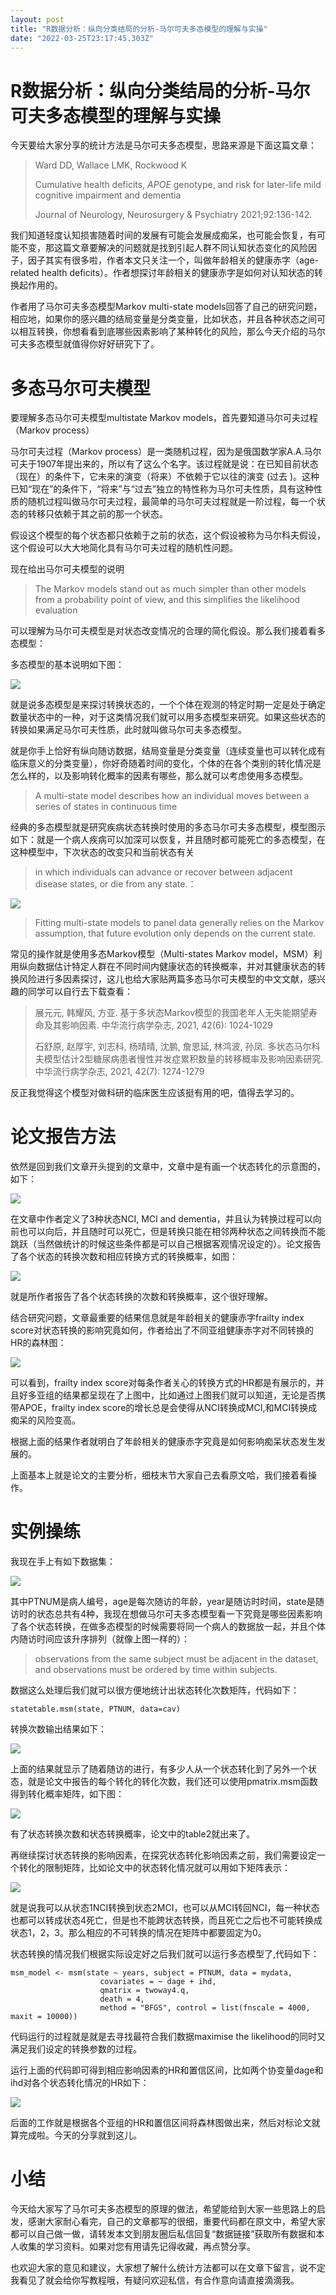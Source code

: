 ```yaml
---
layout: post
title: "R数据分析：纵向分类结局的分析-马尔可夫多态模型的理解与实操"
date: "2022-03-25T23:17:45.303Z"
---
```

R数据分析：纵向分类结局的分析-马尔可夫多态模型的理解与实操
==============================

今天要给大家分享的统计方法是马尔可夫多态模型，思路来源是下面这篇文章：

> Ward DD, Wallace LMK, Rockwood K
> 
> Cumulative health deficits, _APOE_ genotype, and risk for later-life mild cognitive impairment and dementia
> 
> Journal of Neurology, Neurosurgery & Psychiatry 2021;92:136-142.

我们知道轻度认知损害随着时间的发展有可能会发展成痴呆，也可能会恢复，有可能不变，那这篇文章要解决的问题就是找到引起人群不同认知状态变化的风险因子，因子其实有很多啦，作者本文只关注一个，叫做年龄相关的健康赤字（age-related health deficits）。作者想探讨年龄相关的健康赤字是如何对认知状态的转换起作用的。

作者用了马尔可夫多态模型Markov multi-state models回答了自己的研究问题，相应地，如果你的感兴趣的结局变量是分类变量，比如状态，并且各种状态之间可以相互转换，你想看看到底哪些因素影响了某种转化的风险，那么今天介绍的马尔可夫多态模型就值得你好好研究下了。

多态马尔可夫模型
========

要理解多态马尔可夫模型multistate Markov models，首先要知道马尔可夫过程（Markov process）

马尔可夫过程（Markov process）是一类随机过程，因为是俄国数学家A.A.马尔可夫于1907年提出来的，所以有了这么个名字。该过程就是说：在已知目前状态（现在）的条件下，它未来的演变（将来）不依赖于它以往的演变 (过去 )。这种已知“现在”的条件下，“将来”与“过去”独立的特性称为马尔可夫性质，具有这种性质的随机过程叫做马尔可夫过程，最简单的马尔可夫过程就是一阶过程，每一个状态的转移只依赖于其之前的那一个状态。

假设这个模型的每个状态都只依赖于之前的状态，这个假设被称为马尔科夫假设，这个假设可以大大地简化具有马尔可夫过程的随机性问题。

现在给出马尔可夫模型的说明

> The Markov models stand out as much simpler than other models from a probability point of view, and this simplifies the likelihood evaluation

可以理解为马尔可夫模型是对状态改变情况的合理的简化假设。那么我们接着看多态模型：

多态模型的基本说明如下图：

![](https://p3.toutiaoimg.com/img/tos-cn-i-qvj2lq49k0/d1947d58c1d44894b17e98a33ac16032~tplv-tt-shrink:640:0.image)

就是说多态模型是来探讨转换状态的，一个个体在观测的特定时期一定是处于确定数量状态中的一种，对于这类情况我们就可以用多态模型来研究。如果这些状态的转换如果满足马尔可夫性质，此时就叫做马尔可夫多态模型。

就是你手上恰好有纵向随访数据，结局变量是分类变量（连续变量也可以转化成有临床意义的分类变量），你好奇随着时间的变化，个体的在各个类别的转化情况是怎么样的，以及影响转化概率的因素有哪些，那么就可以考虑使用多态模型。

> A multi-state model describes how an individual moves between a series of states in continuous time

经典的多态模型就是研究疾病状态转换时使用的多态马尔可夫多态模型，模型图示如下：就是一个病人疾病可以加深可以恢复，并且随时都可能死亡的多态模型，在这种模型中，下次状态的改变只和当前状态有关

> in which individuals can advance or recover between adjacent disease states, or die from any state.：

![](https://p26.toutiaoimg.com/img/tos-cn-i-qvj2lq49k0/035a2fbd68204b69b1f9d7d29be6abcd~tplv-tt-shrink:640:0.image)

> Fitting multi-state models to panel data generally relies on the Markov assumption, that future evolution only depends on the current state.

常见的操作就是使用多态Markov模型（Multi-states Markov model，MSM）利用纵向数据估计特定人群在不同时间内健康状态的转换概率，并对其健康状态的转换风险进行多因素探讨，这儿也给大家贴两篇多态马尔可夫模型的中文文献，感兴趣的同学可以自行去下载查看：

> 展元元, 韩耀风, 方亚. 基于多状态Markov模型的我国老年人无失能期望寿命及其影响因素. 中华流行病学杂志, 2021, 42(6): 1024-1029
> 
> 石舒原, 赵厚宇, 刘志科, 杨晴晴, 沈鹏, 詹思延, 林鸿波, 孙凤. 多状态马尔科夫模型估计2型糖尿病患者慢性并发症累积数量的转移概率及影响因素研究. 中华流行病学杂志, 2021, 42(7): 1274-1279

反正我觉得这个模型对做科研的临床医生应该挺有用的吧，值得去学习的。

论文报告方法
======

依然是回到我们文章开头提到的文章中，文章中是有画一个状态转化的示意图的，如下：

![](https://p26.toutiaoimg.com/img/tos-cn-i-qvj2lq49k0/54cac61a34984592bac6d08a235c24a6~tplv-tt-shrink:640:0.image)

在文章中作者定义了3种状态NCI, MCI and dementia，并且认为转换过程可以向前也可以向后，并且随时可以死亡，但是转换只能在相邻两种状态之间转换而不能跳跃（当然做统计的时候这些条件都是可以自己根据客观情况设定的）。论文报告了各个状态的转换次数和相应转换方式的转换概率，如图：

![](https://p3.toutiaoimg.com/img/tos-cn-i-qvj2lq49k0/add539a21e3449a2803796e1e9a6cb3e~tplv-tt-shrink:640:0.image)

就是所作者报告了各个状态转换的次数和转换概率，这个很好理解。

结合研究问题，文章最重要的结果信息就是年龄相关的健康赤字frailty index score对状态转换的影响究竟如何，作者给出了不同亚组健康赤字对不同转换的HR的森林图：

![](https://p3.toutiaoimg.com/img/tos-cn-i-qvj2lq49k0/d1bef3d7f5a3460a8fc5430e68038fba~tplv-tt-shrink:640:0.image)

可以看到，frailty index score对每条作者关心的转换方式的HR都是有展示的，并且好多亚组的结果都呈现在了上图中，比如通过上图我们就可以知道，无论是否携带APOE，frailty index score的增长总是会使得从NCI转换成MCI,和MCI转换成痴呆的风险变高。

根据上面的结果作者就明白了年龄相关的健康赤字究竟是如何影响痴呆状态发生发展的。

上面基本上就是论文的主要分析，细枝末节大家自己去看原文哈，我们接着看操作。

实例操练
====

我现在手上有如下数据集：

![](https://p3.toutiaoimg.com/img/tos-cn-i-qvj2lq49k0/3e94e255544c4b14875d81ceafa5fa5e~tplv-tt-shrink:640:0.image)

其中PTNUM是病人编号，age是每次随访的年龄，year是随访时时间，state是随访时的状态总共有4种，我现在想做马尔可夫多态模型看一下究竟是哪些因素影响了各个状态转换，在做多态模型的时候需要将同一个病人的数据放一起，并且个体内随访时间应该升序排列（就像上图一样的）：

> observations from the same subject must be adjacent in the dataset, and observations must be ordered by time within subjects.

数据这么处理后我们就可以很方便地统计出状态转化次数矩阵，代码如下：

    statetable.msm(state, PTNUM, data=cav)

转换次数输出结果如下：

![](https://p26.toutiaoimg.com/img/tos-cn-i-qvj2lq49k0/e531dc84fa694d53b0538ebd98980137~tplv-tt-shrink:640:0.image)

上面的结果就显示了随着随访的进行，有多少人从一个状态转化到了另外一个状态，就是论文中报告的每个转化的转化次数，我们还可以使用pmatrix.msm函数得到转化概率矩阵，如下图：

![](https://p9.toutiaoimg.com/img/tos-cn-i-qvj2lq49k0/f146c04dbdc94124a2c1e63e831d599f~tplv-tt-shrink:640:0.image)

有了状态转换次数和状态转换概率，论文中的table2就出来了。

再继续探讨状态转换的影响因素，在探究状态转化影响因素之前，我们需要设定一个转化的限制矩阵，比如论文中的状态转化情况就可以用如下矩阵表示：

![](https://p3.toutiaoimg.com/img/tos-cn-i-qvj2lq49k0/8005414b8a25470fb8c7590e62795bdc~tplv-tt-shrink:640:0.image)

就是说我可以从状态1NCI转换到状态2MCI，也可以从MCI转回NCI，每一种状态也都可以转成状态4死亡，但是也不能跨状态转换，而且死亡之后也不可能转换成状态1，2，3。那么相应的不可转换的情况在矩阵中都要固定为0。

状态转换的情况我们根据实际设定好之后我们就可以运行多态模型了,代码如下：

    msm_model <- msm(state ~ years, subject = PTNUM, data = mydata,
                        covariates = ~ dage + ihd, 
                        qmatrix = twoway4.q, 
                        death = 4,
                        method = "BFGS", control = list(fnscale = 4000, maxit = 10000))

代码运行的过程就是就是去寻找最符合我们数据maximise the likelihood的同时又满足我们设定的转换参数的过程。

运行上面的代码即可得到相应影响因素的HR和置信区间，比如两个协变量dage和ihd对各个状态转化情况的HR如下：

![](https://p6.toutiaoimg.com/img/tos-cn-i-qvj2lq49k0/68f9f08dec544edd856a2846d7fb8c23~tplv-tt-shrink:640:0.image)

后面的工作就是根据各个亚组的HR和置信区间将森林图做出来，然后对标论文就算完成啦。今天的分享就到这儿。

小结
==

今天给大家写了马尔可夫多态模型的原理的做法，希望能给到大家一些思路上的启发，感谢大家耐心看完，自己的文章都写的很细，重要代码都在原文中，希望大家都可以自己做一做，请转发本文到朋友圈后私信回复“数据链接”获取所有数据和本人收集的学习资料。如果对您有用请先记得收藏，再点赞分享。

也欢迎大家的意见和建议，大家想了解什么统计方法都可以在文章下留言，说不定我看见了就会给你写教程哦，有疑问欢迎私信，有合作意向请直接滴滴我。